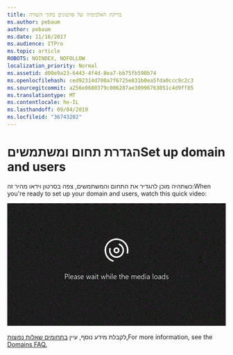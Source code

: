 ```yaml
---
title: בדיקת האלכימיה של סרטונים בתוך השורה
ms.author: pebaum
author: pebaum
ms.date: 11/16/2017
ms.audience: ITPro
ms.topic: article
ROBOTS: NOINDEX, NOFOLLOW
localization_priority: Normal
ms.assetid: d00e9a23-6443-4f4d-8ea7-bb75fb590b74
ms.openlocfilehash: ced92314d700a7f6725e831b0ea5fda0ccc9c2c3
ms.sourcegitcommit: a256e8680379c006287ae30996763051c4d9ff85
ms.translationtype: MT
ms.contentlocale: he-IL
ms.lasthandoff: 09/04/2019
ms.locfileid: "36743202"
---
```

# <a name="set-up-domain-and-users"></a><span data-ttu-id="a3cef-102">הגדרת תחום ומשתמשים</span><span class="sxs-lookup"><span data-stu-id="a3cef-102">Set up domain and users</span></span>

<span data-ttu-id="a3cef-103">כשתהיה מוכן להגדיר את התחום והמשתמשים, צפה בסרטון וידאו מהיר זה:</span><span class="sxs-lookup"><span data-stu-id="a3cef-103">When you're ready to set up your domain and users, watch this quick video:</span></span>
  
![הדפדפן שלך אינו תומך בווידאו.](media/MSN_Video_Widget.gif)
  
<span data-ttu-id="a3cef-106">לקבלת מידע נוסף, עיין [בתחומים שאלות נפוצות.](https://docs.microsoft.com/office365/admin/setup/domains-faq)</span><span class="sxs-lookup"><span data-stu-id="a3cef-106">For more information, see the [Domains FAQ.](https://docs.microsoft.com/office365/admin/setup/domains-faq)</span></span>
  


